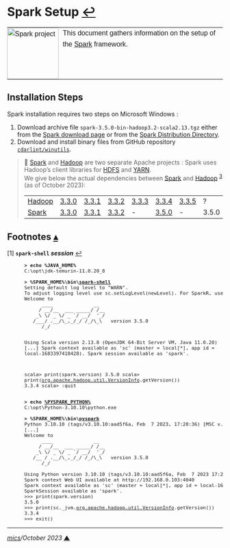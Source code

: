 # <span id="top">Spark Setup</span> <span style="size:25%;"><a href="README.md">↩</a></span>

<table style="font-family:Helvetica,Arial;line-height:1.6;">
  <tr>
  <td style="border:0;padding:0 10px 0 0;min-width:25%;"><a href="https://spark.apache.org/" rel="external"><img src="https://spark.apache.org/images/spark-logo-trademark.png" width="120" alt="Spark project"/></a></td>
  <td style="border:0;padding:0;vertical-align:text-top;">This document gathers information on the setup of the <a href="https://spark.apache.org/" rel="external">Spark</a> framework.
  </td>
  </tr>
</table>

## <span id="steps">Installation Steps</span>

Spark installation requires two steps on Microsoft Windows :
1) Download archive file `spark-3.5.0-bin-hadoop3.2-scala2.13.tgz` either from the [Spark download page](https://spark.apache.org/downloads.html) or from the [Spark Distribution Directory](https://downloads.apache.org/spark/).
2) Download and install binary files from GitHub repository [`cdarlint/winutils`](https://github.com/cdarlint/winutils).

> **:mag_right:** [Spark][apache_spark] and [Hadoop][apache_hadoop] are two separate Apache projects : Spark uses Hadoop’s client libraries for [HDFS] and [YARN].<br/>
> We give below the actual dependencies between [Spark][apache_spark] and [Hadoop][apache_hadoop] <sup id="anchor_03">[3](#footnote_03)</sup> (as of October 2023): 
>
>   |        |   |    |    |    |    |    |    |
>   |:-------|:--|:---|:---|:---|:---|:---|:---|
>   | [Hadoop][apache_hadoop] | [3.3.0](https://hadoop.apache.org/release/3.3.0.html) | [3.3.1](https://hadoop.apache.org/release/3.3.1.html) | [3.3.2](https://hadoop.apache.org/release/3.3.2.html) | [3.3.3](https://hadoop.apache.org/release/3.3.3.html) | [3.3.4](https://hadoop.apache.org/release/3.3.4.html) |  [3.3.5](https://hadoop.apache.org/release/3.3.5.html) | ? |
>   | [Spark][apache_spark] | [3.3.0](https://spark.apache.org/releases/spark-release-3-3-0.html) | [3.3.1](https://spark.apache.org/releases/spark-release-3-3-1.html) | [3.3.2](https://spark.apache.org/releases/spark-release-3-3-2.html) |  -  | [3.5.0](https://spark.apache.org/releases/spark-release-3-4-0.html) |  -  | 3.5.0 |

## <span id="footnotes">Footnotes</span> [**&#x25B4;**](#top)


<span id="footnote_01">[1]</span> **`spark-shell` *session*** [↩](#anchor_01)

<dl><dd>
<pre style="font-size:80%;">
<b>&gt; echo %JAVA_HOME%</b>
C:\opt\jdk-temurin-11.0.20_8
&nbsp;
<b>&gt; %SPARK_HOME%\bin\<a href="https://sparkbyexamples.com/spark/spark-shell-usage-with-examples/">spark-shell</a></b>
Setting default log level to "WARN".
To adjust logging level use sc.setLogLevel(newLevel). For SparkR, use setLogLevel(newLevel).
Welcome to
      ____              __
     / __/__  ___ _____/ /__
    _\ \/ _ \/ _ `/ __/  '_/
   /___/ .__/\_,_/_/ /_/\_\   version 3.5.0
      /_/

Using Scala version 2.13.8 (OpenJDK 64-Bit Server VM, Java 11.0.20)
[...]
Spark context available as 'sc' (master = local[*], app id = local-1683397418428).
Spark session available as 'spark'.

scala> print(spark.version)
3.5.0
scala> print(<a href="https://hadoop.apache.org/docs/stable/api/org/apache/hadoop/util/VersionInfo.html">org.apache.hadoop.util.VersionInfo</a>.getVersion())
3.3.4
scala> :quit
</pre>

<pre style="font-size:80%;">
<b>&gt; echo <a href="https://spark.apache.org/docs/latest/configuration.html#environment-variables">%PYSPARK_PYTHON%</a></b>
C:\opt\Python-3.10.10\python.exe
&nbsp;
<b>&gt; %SPARK_HOME%\bin\<a href="https://sparkbyexamples.com/pyspark/pyspark-shell-usage-with-examples/">pyspark</a></b>
Python 3.10.10 (tags/v3.10.10:aad5f6a, Feb  7 2023, 17:20:36) [MSC v.1929 64 bit (AMD64)] on win32
[...]
Welcome to
      ____              __
     / __/__  ___ _____/ /__
    _\ \/ _ \/ _ `/ __/  '_/
   /__ / .__/\_,_/_/ /_/\_\   version 3.5.0
      /_/

Using Python version 3.10.10 (tags/v3.10.10:aad5f6a, Feb  7 2023 17:20:36)
Spark context Web UI available at http://192.168.0.103:4040
Spark context available as 'sc' (master = local[*], app id = local-1683399374689).
SparkSession available as 'spark'.
>>> print(spark.version)
3.5.0
>>> print(sc._jvm.<a href="https://hadoop.apache.org/docs/stable/api/org/apache/hadoop/util/VersionInfo.html">org.apache.hadoop.util.VersionInfo</a>.getVersion())
3.3.4
>>> exit()
</pre>
</dd></dl>

<!--
<span id="footnote_02">[2]</span> ***Environment*** [↩](#anchor_02)

<dl><dd>
<pre style="font-size:80%;">
<b>&gt; <a href="https://learn.microsoft.com/en-us/windows-server/administration/windows-commands/set_1" rel="external">set</a> | <a href="https://learn.microsoft.com/en-us/windows-server/administration/windows-commands/findstr" rel="external">findstr</a> _HOME</b>
GIT_HOME=C:\opt\Git
HADOOP_HOME=C:\opt\spark-3.5.0-bin-hadoop3-scala2.13
JAVA_HOME=C:\opt\jdk-temurin-11.0.20_8
MAVEN_HOME=C:\opt\apache-maven
PYTHON_HOME=C:\opt\Python-3.10.10
SBT_HOME=C:\opt\sbt
SCALA_HOME=C:\opt\scala-2.13.12
SPARK_HOME=C:\opt\spark-3.5.0-bin-hadoop3-scala2.13
</pre>
</dd></dl>

<span id="footnote_03">[3]</span> **`SparkPi` *demo*** [↩](#anchor_03)

<dl><dd>
<pre style="font-size:80%;">
<b>&gt; %HADOOP_HOME%\bin\run-example org.apache.spark.examples.SparkPi</b>
Using Spark's default log4j profile: org/apache/spark/log4j-defaults.properties
22/01/06 15:23:47 INFO SparkContext: Running Spark version 3.5.0
22/01/06 15:23:47 INFO ResourceUtils: ==============================================================
22/01/06 15:23:47 INFO ResourceUtils: No custom resources configured for spark.driver.
22/01/06 15:23:47 INFO ResourceUtils: ==============================================================
22/01/06 15:23:47 INFO SparkContext: Submitted application: Spark Pi
[...]
22/01/06 15:23:51 INFO DAGScheduler: Job 0 is finished. Cancelling potential speculative or zombie tasks for this job
22/01/06 15:23:51 INFO TaskSchedulerImpl: Killing all running tasks in stage 0: Stage finished
22/01/06 15:23:51 INFO DAGScheduler: Job 0 finished: reduce at SparkPi.scala:38, took 0.727252 s
Pi is roughly 3.1410957054785276
22/01/06 15:23:51 INFO SparkUI: Stopped Spark web UI at http://192.168.0.102:4040
22/01/06 15:23:51 INFO MapOutputTrackerMasterEndpoint: MapOutputTrackerMasterEndpoint stopped!
22/01/06 15:23:51 INFO MemoryStore: MemoryStore cleared
22/01/06 15:23:51 INFO BlockManager: BlockManager stopped
22/01/06 15:23:51 INFO BlockManagerMaster: BlockManagerMaster stopped
22/01/06 15:23:51 INFO OutputCommitCoordinator$OutputCommitCoordinatorEndpoint: OutputCommitCoordinator stopped!
22/01/06 15:23:51 INFO SparkContext: Successfully stopped SparkContext
22/01/06 15:23:51 INFO ShutdownHookManager: Shutdown hook called
22/01/06 15:23:51 INFO ShutdownHookManager: Deleting directory %LOCALAPPDATA%\spark-88e0922c-85d9-46a8-9d88-247d87f9f07c
22/01/06 15:23:51 INFO ShutdownHookManager: Deleting directory %LOCALAPPDATA%\spark-ca8a516f-fc90-410b-a633-4c362d203023
</pre>
</dd></dl>
-->

***

*[mics](https://lampwww.epfl.ch/~michelou/)/October 2023* [**&#9650;**](#top)
<span id="bottom">&nbsp;</span>

<!-- link refs -->

[apache_hadoop]: https://hadoop.apache.org/
[apache_spark]: https://spark.apache.org
[hdfs]: https://hadoop.apache.org/docs/stable/hadoop-project-dist/hadoop-hdfs/HdfsDesign.html
[yarn]: https://hadoop.apache.org/docs/stable/hadoop-yarn/hadoop-yarn-site/YARN.html
